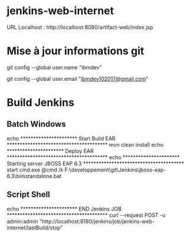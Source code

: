 # jenkins-web-internet

URL Localhost : http://localhost:8080/artifact-web/index.jsp

# Mise à jour informations git

git config --global user.name "ibmdev"

git config --global user.email "ibmdev102017@gmail.com"

# Build Jenkins

## Batch Windows

echo ********************** Start Build EAR ***************************************
mvn clean install
echo ********************** Deploy EAR  ***************************************
echo ********************** Starting server JBOSS EAP 6.3 ***************************************
start cmd.exe @cmd /k F:\developpement\git\Jenkins\jboss-eap-6.3\bin\standalone.bat

## Script Shell

echo ********************** END Jenkins JOB  ***************************************
curl --request POST -u admin:admin "http://localhost:8180/jenkins/job/jenkins-web-internet/lastBuild/stop"
